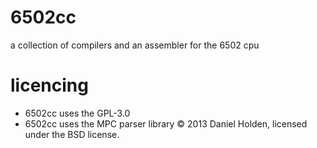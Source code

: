 # 6502cc
a collection of compilers and an assembler for the 6502 cpu

# licencing
- 6502cc uses the GPL-3.0
- 6502cc uses the MPC parser library © 2013 Daniel Holden, licensed under the BSD license.
  
